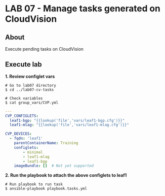 # LAB 07 - Manage tasks generated on CloudVision

## About

Execute pending tasks on CloudVision

## Execute lab

__1. Review configlet vars__

```shell
# Go to lab07 directory
$ cd ../lab07-cv-tasks
```

```shell
# Check variables
$ cat group_vars/CVP.yml
```

```yaml
---
CVP_CONFIGLETS:
  leaf1-bgp: "{{lookup('file','vars/leaf1-bgp.cfg')}}"
  leaf1-mlag: "{{lookup('file','vars/leaf1-mlag.cfg')}}"

CVP_DEVICES:
  - fqdn: 'leaf1'
    parentContainerName: Training
    configlets:
        - minimal
        - leaf1-mlag
        - leaf1-bgp
    imageBundle: []  # Not yet supported
```

__2. Run the playbook to attach the above configlets to leaf1__

```shell
# Run playbook to run task
$ ansible-playbook playbook.tasks.yml
```
